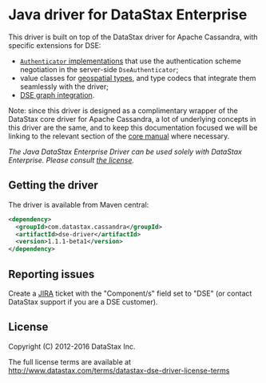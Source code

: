 # Java driver for DataStax Enterprise

This driver is built on top of the DataStax driver for Apache Cassandra, with specific extensions for DSE:

* [`Authenticator` implementations](manual/auth/) that use the authentication scheme negotiation in the server-side
  `DseAuthenticator`;
* value classes for [geospatial types](manual/geo_types/), and type codecs that integrate them seamlessly with the
  driver;
* [DSE graph integration](manual/graph/).

[core]: http://docs.datastax.com/en/developer/java-driver/3.1/

Note: since this driver is designed as a complimentary wrapper of the DataStax core driver for Apache Cassandra, a lot
of underlying concepts in this driver are the same, and to keep this documentation focused we will be linking to the
relevant section of the [core manual][core] where necessary.

*The Java DataStax Enterprise Driver can be used solely with DataStax Enterprise. Please consult
[the license](#license).*


## Getting the driver

The driver is available from Maven central:

```xml
<dependency>
  <groupId>com.datastax.cassandra</groupId>
  <artifactId>dse-driver</artifactId>
  <version>1.1.1-beta1</version>
</dependency>
```

## Reporting issues

Create a [JIRA](https://datastax-oss.atlassian.net/browse/JAVA) ticket with the "Component/s" field set to "DSE" (or contact DataStax support if you are a DSE customer).

## License

Copyright (C) 2012-2016 DataStax Inc.

The full license terms are available at http://www.datastax.com/terms/datastax-dse-driver-license-terms

